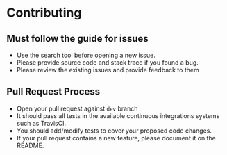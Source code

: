 # Contributing

## Must follow the guide for issues

- Use the search tool before opening a new issue.
- Please provide source code and stack trace if you found a bug.
- Please review the existing issues and provide feedback to them

## Pull Request Process

- Open your pull request against `dev` branch
- It should pass all tests in the available continuous integrations systems such as TravisCI.
- You should add/modify tests to cover your proposed code changes.
- If your pull request contains a new feature, please document it on the README.

